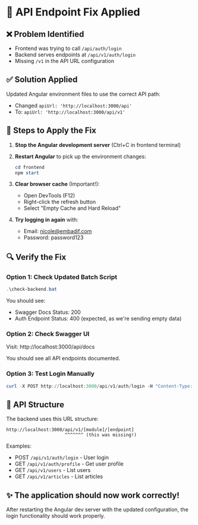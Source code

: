 # 🔧 API Endpoint Fix Applied

## ❌ Problem Identified
- Frontend was trying to call `/api/auth/login`
- Backend serves endpoints at `/api/v1/auth/login`
- Missing `/v1` in the API URL configuration

## ✅ Solution Applied
Updated Angular environment files to use the correct API path:
- Changed `apiUrl: 'http://localhost:3000/api'`
- To: `apiUrl: 'http://localhost:3000/api/v1'`

## 🚀 Steps to Apply the Fix

1. **Stop the Angular development server** (Ctrl+C in frontend terminal)

2. **Restart Angular** to pick up the environment changes:
   ```powershell
   cd frontend
   npm start
   ```

3. **Clear browser cache** (Important!):
   - Open DevTools (F12)
   - Right-click the refresh button
   - Select "Empty Cache and Hard Reload"

4. **Try logging in again** with:
   - Email: nicole@embadif.com
   - Password: password123

## 🔍 Verify the Fix

### Option 1: Check Updated Batch Script
```powershell
.\check-backend.bat
```

You should see:
- Swagger Docs Status: 200
- Auth Endpoint Status: 400 (expected, as we're sending empty data)

### Option 2: Check Swagger UI
Visit: http://localhost:3000/api/docs

You should see all API endpoints documented.

### Option 3: Test Login Manually
```powershell
curl -X POST http://localhost:3000/api/v1/auth/login -H "Content-Type: application/json" -d "{\"email\":\"nicole@embadif.com\",\"password\":\"password123\"}"
```

## 📝 API Structure
The backend uses this URL structure:
```
http://localhost:3000/api/v1/[module]/[endpoint]
                      ^^^^^^^ (this was missing!)
```

Examples:
- POST `/api/v1/auth/login` - User login
- GET `/api/v1/auth/profile` - Get user profile
- GET `/api/v1/users` - List users
- GET `/api/v1/articles` - List articles

## ✨ The application should now work correctly!

After restarting the Angular dev server with the updated configuration, the login functionality should work properly.